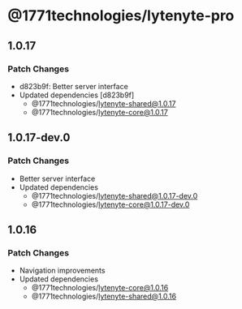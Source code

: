 # @1771technologies/lytenyte-pro

## 1.0.17

### Patch Changes

- d823b9f: Better server interface
- Updated dependencies [d823b9f]
  - @1771technologies/lytenyte-shared@1.0.17
  - @1771technologies/lytenyte-core@1.0.17

## 1.0.17-dev.0

### Patch Changes

- Better server interface
- Updated dependencies
  - @1771technologies/lytenyte-shared@1.0.17-dev.0
  - @1771technologies/lytenyte-core@1.0.17-dev.0

## 1.0.16

### Patch Changes

- Navigation improvements
- Updated dependencies
  - @1771technologies/lytenyte-core@1.0.16
  - @1771technologies/lytenyte-shared@1.0.16
